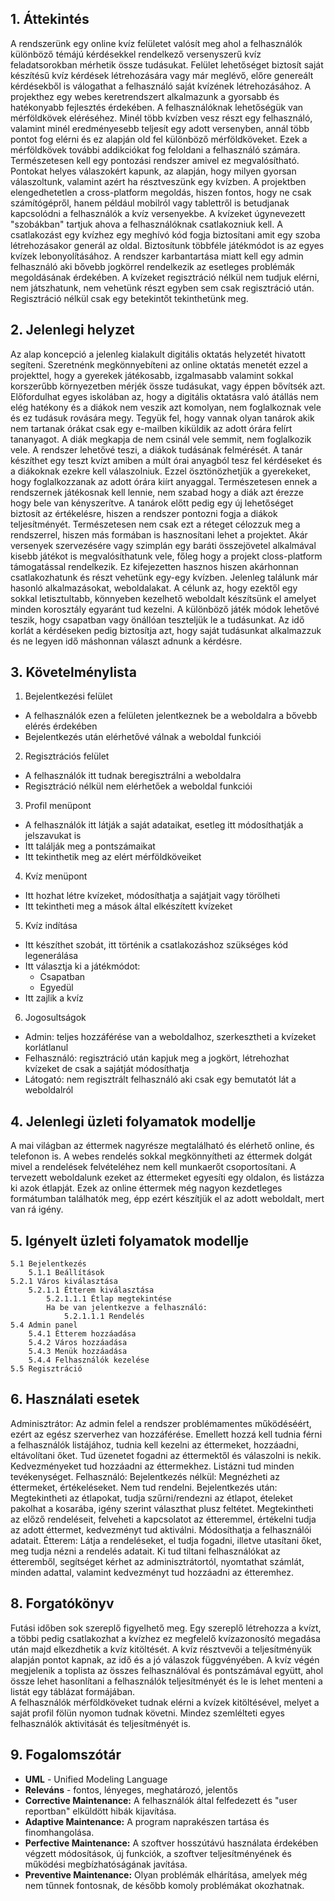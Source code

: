 ## 1. Áttekintés

A rendszerünk egy online kvíz felületet valósít meg ahol a felhasználók különböző témájú kérdésekkel rendelkező versenyszerű kvíz feladatsorokban mérhetik össze tudásukat. Felület lehetőséget biztosít saját készítésű kvíz kérdések létrehozására vagy már meglévő, előre genereált kérdésekből is válogathat a felhasználó saját kvízének létrehozásához. A projekthez egy webes keretrendszert alkalmazunk a gyorsabb és hatékonyabb fejlesztés érdekében. A felhasználóknak lehetőségük van mérföldkövek eléréséhez. Minél több kvízben vesz részt egy felhasználó, valamint minél eredményesebb teljesít egy adott versenyben, annál több pontot fog elérni és ez alapján old fel különböző mérföldköveket. Ezek a mérföldkövek további addikciókat fog feloldani a felhasználó számára. Természetesen kell egy pontozási rendszer amivel ez megvalósítható. Pontokat helyes válaszokért kapunk, az alapján, hogy milyen gyorsan válaszoltunk, valamint azért ha résztveszünk egy kvízben. A projektben elengedhetetlen a cross-platform megoldás, hiszen fontos, hogy ne csak számítógépről, hanem például mobilról vagy tablettről is betudjanak kapcsolódni a felhasználók a kvíz versenyekbe. A kvízeket úgynevezett "szobákban" tartjuk ahova a felhasználóknak csatlakozniuk kell. A csatlakozást egy kvízhez egy meghívó kód fogja biztosítani amit egy szoba létrehozásakor generál az oldal. Biztosítunk többféle játékmódot is az egyes kvízek lebonyolításához. A rendszer karbantartása miatt kell egy admin felhasználó aki bővebb jogkörrel rendelkezik az esetleges problémák megoldásának érdekében. A kvízeket regisztráció nélkül nem tudjuk elérni, nem játszhatunk, nem vehetünk részt egyben sem csak regisztráció után. Regisztráció nélkül csak egy betekintőt tekinthetünk meg.

## 2. Jelenlegi helyzet

Az alap koncepció a jelenleg kialakult digitális oktatás helyzetét hivatott segíteni. Szeretnénk megkönnyebíteni az online oktatás menetét ezzel a projekttel, hogy a gyerekek játékosabb, izgalmasabb valamint sokkal korszerűbb környezetben mérjék össze tudásukat, vagy éppen bővítsék azt. Előfordulhat egyes iskolában az, hogy a digitális oktatásra való átállás nem elég hatékony és a diákok nem veszik azt komolyan, nem foglalkoznak vele és ez tudásuk rovására megy. Tegyük fel, hogy vannak olyan tanárok akik nem tartanak órákat csak egy e-mailben kiküldik az adott órára felírt tananyagot. A diák megkapja de nem csinál vele semmit, nem foglalkozik vele. A rendszer lehetővé teszi, a diákok tudásának felmérését. A tanár készíthet egy teszt kvízt amiben a múlt órai anyagból tesz fel kérdéseket és a diákoknak ezekre kell válaszolniuk. Ezzel ösztönözhetjük a gyerekeket, hogy foglalkozzanak az adott órára kiírt anyaggal. Természetesen ennek a rendszernek játékosnak kell lennie, nem szabad hogy a diák azt érezze hogy bele van kényszerítve. A tanárok előtt pedig egy új lehetőséget biztosít az értékelésre, hiszen a rendszer pontozni fogja a diákok teljesítményét. Természetesen nem csak ezt a réteget célozzuk meg a rendszerrel, hiszen más formában is hasznosítani lehet a projektet. Akár versenyek szervezésére vagy szimplán egy baráti összejövetel alkalmával kisebb játékot is megvalósíthatunk vele, főleg hogy a projekt closs-platform támogatással rendelkezik. Ez kifejezetten hasznos hiszen akárhonnan csatlakozhatunk és részt vehetünk egy-egy kvízben. Jelenleg találunk már hasonló alkalmazásokat, weboldalakat. A célunk az, hogy ezektől egy sokkal letisztultabb, könnyeben kezelhető weboldalt készítsünk el amelyet minden korosztály egyaránt tud kezelni. A különböző játék módok lehetővé teszik, hogy csapatban vagy önállóan teszteljük le a tudásunkat. Az idő korlát a kérdéseken pedig biztosítja azt, hogy saját tudásunkat alkalmazzuk és ne legyen idő máshonnan választ adnunk a kérdésre.

## 3. Követelménylista 

1. Bejelentkezési felület
* A felhasználók ezen a felületen jelentkeznek be a weboldalra a bővebb elérés érdekében
* Bejelentkezés után elérhetővé válnak a weboldal funkciói
2. Regisztrációs felület
* A felhasználók itt tudnak beregisztrálni a weboldalra
* Regisztráció nélkül nem elérhetőek a weboldal funkciói
3. Profil menüpont
* A felhasználók itt látják a saját adataikat, esetleg itt módosíthatják a jelszavukat is
* Itt találják meg a pontszámaikat
* Itt tekinthetik meg az elért mérföldköveiket
4. Kvíz menüpont
* Itt hozhat létre kvízeket, módosíthatja a sajátjait vagy törölheti
* Itt tekintheti meg a mások által elkészített kvízeket
5. Kvíz indítása
* Itt készíthet szobát, itt történik a csatlakozáshoz szükséges kód legenerálása
* Itt választja ki a játékmódot:
    - Csapatban
    - Egyedül
* Itt zajlik a kvíz
6. Jogosultságok
* Admin: teljes hozzáférése van a weboldalhoz, szerkesztheti a kvízeket korlátlanul
* Felhasználó: regisztráció után kapjuk meg a jogkört, létrehozhat kvízeket de csak a sajátját módosíthatja
* Látogató: nem regisztrált felhasználó aki csak egy bemutatót lát a weboldalról

## 4. Jelenlegi üzleti folyamatok modellje

A mai világban az éttermek nagyrésze megtalálható és elérhető online, és telefonon is. A webes rendelés sokkal megkönnyítheti az éttermek dolgát mivel a rendelések felvételéhez nem kell munkaerőt csoportosítani. A tervezett weboldalunk ezeket az éttermeket egyesíti egy oldalon, és listázza ki azok étlapját. Ezek az online éttermek még nagyon kezdetleges formátumban találhatók meg, épp ezért készítjük el az adott weboldalt, mert van rá igény.

## 5. Igényelt üzleti folyamatok modellje

    5.1 Bejelentkezés
        5.1.1 Beállítások
    5.2.1 Város kiválasztása
        5.2.1.1 Étterem kiválasztása
            5.2.1.1.1 Étlap megtekintése
            Ha be van jelentkezve a felhasználó:
                5.2.1.1.1 Rendelés
    5.4 Admin panel
        5.4.1 Étterem hozzáadása
        5.4.2 Város hozzáadása
        5.4.3 Menük hozzáadása
        5.4.4 Felhasználók kezelése
    5.5 Regisztráció


## 6. Használati esetek

Adminisztrátor: Az admin felel a rendszer problémamentes működéséért, ezért az egész szerverhez van hozzáférése. Emellett hozzá kell tudnia férni a felhasználók listájához, tudnia kell kezelni az éttermeket, hozzáadni, eltávolítani őket. Tud üzenetet fogadni az éttermektől és válaszolni is nekik. Kedvezményeket tud hozzáadni az éttermekhez. Listázni tud minden tevékenységet.
Felhasználó: Bejelentkezés nélkül: Megnézheti az éttermeket, értékeléseket. Nem tud rendelni.
Bejelentkezés után: Megtekintheti az étlapokat, tudja szűrni/rendezni az étlapot, ételeket pakolhat a kosarába, igény szerint választhat plusz feltétet. Megtekintheti az előző rendeléseit, felveheti a kapcsolatot az étteremmel, értékelni tudja az adott éttermet, kedvezményt tud aktiválni. Módosíthatja a felhasználói adatait.
Étterem: Látja a rendeléseket, el tudja fogadni, illetve utasítani őket, meg tudja nézni a rendelés adatait. Ki tud tiltani felhasználókat az étteremből, segítséget kérhet az adminisztrátortól, nyomtathat számlát, minden adattal, valamint kedvezményt tud hozzáadni az étteremhez. 


## 8. Forgatókönyv

Futási időben sok szereplő figyelhető meg. Egy szereplő létrehozza a kvízt, a többi pedig csatlakozhat a kvízhez ez megfelelő kvízazonosító megadása után majd elkezdhetik a kvíz kitöltését. A kvíz résztvevői a teljesítményük alapján pontot kapnak, az idő és a jó válaszok függvényében. A kvíz végén megjelenik a toplista az összes felhasználóval és pontszámával együtt, ahol össze lehet hasonlítani a felhasználók teljesítményét és le is lehet menteni a listát egy táblázat formájában. <br>
A felhasználók mérföldköveket tudnak elérni a kvízek kitöltésével, melyet a saját profil fölün nyomon tudnak követni. Mindez szemlélteti egyes felhasználók aktivitását és teljesítményét is.

## 9. Fogalomszótár

- **UML** - Unified Modeling Language
- **Releváns** - fontos, lényeges, meghatározó, jelentős
- **Corrective Maintenance:** A felhasználók által felfedezett és "user reportban"
elküldött hibák kijavítása.
- **Adaptive Maintenance:** A program naprakészen tartása és finomhangolása.
- **Perfective Maintenance:** A szoftver hosszútávú használata érdekében végzett
módosítások, új funkciók, a szoftver teljesítményének és működési
megbízhatóságának javítása.
- **Preventive Maintenance:** Olyan problémák elhárítása, amelyek még nem
tűnnek fontosnak, de később komoly problémákat okozhatnak.